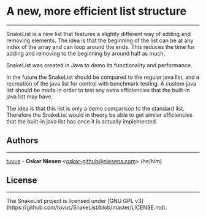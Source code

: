 # A new, more efficient list structure
<hr>
SnakeList is a new list that features a slightly different way of adding and removing elements.
The idea is that the beginning of the list can be at any index of the array and can loop around the ends.
This reduces the time for adding and removing to the beginning by around half as much.

SnakeList was created in Java to demo its functionality and performance.

In the future the SnakeList should be compared to the regular java list,
and a recreation of the java list for control with benchmark testing.
A custom java list should be made in order to test any extra efficiencies
that the built-in java list may have.

The idea is that this list is only a demo comparison to the standard list. 
Therefore the SnakeList would in theory be able to get similar efficiencies 
that the built-in java list has once it is actually implemented.

## Authors
<hr>

[tuvus](https://github.com/tuvus/) - 
    **Oskar Niesen** <<oskar-github@niesens.com>> (he/him)

## License
<hr>
The SnakeList project is licensed under [GNU GPL v3](https://github.com/tuvus/SnakeList/blob/master/LICENSE.md).